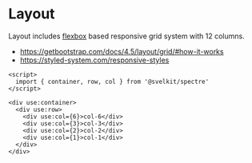 # Layout

Layout includes [flexbox](https://developer.mozilla.org/en-US/docs/Glossary/Flexbox) based responsive grid system with 12 columns.

- https://getbootstrap.com/docs/4.5/layout/grid/#how-it-works
- https://styled-system.com/responsive-styles

```example
<script>
  import { container, row, col } from '@svelkit/spectre'
</script>

<div use:container>
  <div use:row>
    <div use:col={6}>col-6</div>
    <div use:col={3}>col-3</div>
    <div use:col={2}>col-2</div>
    <div use:col={1}>col-1</div>
  </div>
</div>
```
